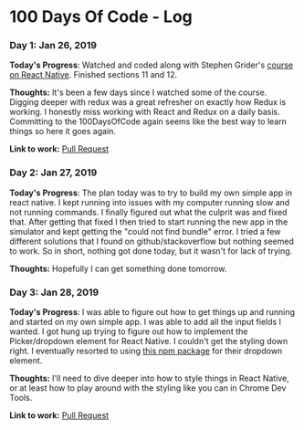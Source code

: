 # 100 Days Of Code - Log

### Day 1: Jan 26, 2019

**Today's Progress**: Watched and coded along with Stephen Grider's [course on React Native](https://www.udemy.com/the-complete-react-native-and-redux-course). Finished sections 11 and 12.

**Thoughts:** It's been a few days since I watched some of the course. Digging deeper with redux was a great refresher on exactly how Redux is working. I honestly miss working with React and Redux on a daily basis. Committing to the 100DaysOfCode again seems like the best way to learn things so here it goes again.

**Link to work:** [Pull Request](https://github.com/briancbarrow/techStack/commit/79ca1a3fc3165b96b62c2b0ca39d7ae9976eac34)

### Day 2: Jan 27, 2019

**Today's Progress**: The plan today was to try to build my own simple app in react native. I kept running into issues with my computer running slow and not running commands. I finally figured out what the culprit was and fixed that. After getting that fixed I then tried to start running the new app in the simulator and kept getting the "could not find bundle" error. I tried a few different solutions that I found on github/stackoverflow but nothing seemed to work. So in short, nothing got done today, but it wasn't for lack of trying.

**Thoughts:** Hopefully I can get something done tomorrow.

### Day 3: Jan 28, 2019

**Today's Progress**: I was able to figure out how to get things up and running and started on my own simple app. I was able to add all the input fields I wanted. I got hung up trying to figure out how to implement the Picker/dropdown element for React Native. I couldn't get the styling down right. I eventually resorted to using [this npm package](https://www.npmjs.com/package/react-native-material-dropdown) for their dropdown element.

**Thoughts:** I'll need to dive deeper into how to style things in React Native, or at least how to play around with the styling like you can in Chrome Dev Tools.

**Link to work:** [Pull Request](https://github.com/briancbarrow/techStack/commit/79ca1a3fc3165b96b62c2b0ca39d7ae9976eac34)
